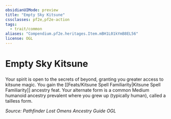 ```yaml
---
obsidianUIMode: preview
title: "Empty Sky Kitsune"
cssclasses: pf2e,pf2e-action
tags:
  - trait/common
aliases: "Compendium.pf2e.heritages.Item.mBH1L01kYmB8EL56"
license: OGL
---
```

# Empty Sky Kitsune

### 






Your spirit is open to the secrets of beyond, granting you greater access to kitsune magic. You gain the [[Feats/Kitsune Spell Familiarity|Kitsune Spell Familiarity]] ancestry feat. Your alternate form is a common Medium humanoid ancestry prevalent where you grew up (typically human), called a tailless form.

*Source: Pathfinder Lost Omens Ancestry Guide*
*OGL*
